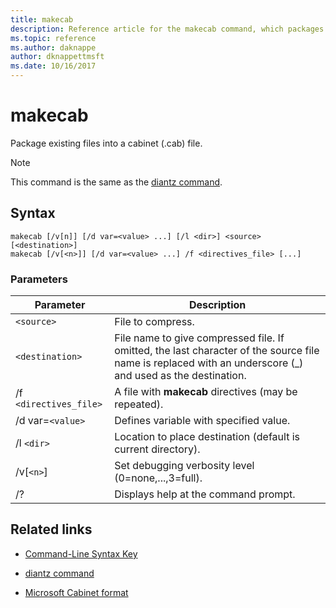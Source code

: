 ```yaml
---
title: makecab
description: Reference article for the makecab command, which packages existing files into a cabinet (.cab) file.
ms.topic: reference
ms.author: daknappe
author: dknappettmsft
ms.date: 10/16/2017
---
```


# makecab



Package existing files into a cabinet (.cab) file.


> [!NOTE]
> This command is the same as the [diantz command](diantz.md).

## Syntax

```
makecab [/v[n]] [/d var=<value> ...] [/l <dir>] <source> [<destination>]
makecab [/v[<n>]] [/d var=<value> ...] /f <directives_file> [...]
```

### Parameters

| Parameter | Description |
| --------- | ----------- |
| `<source>` | File to compress. |
| `<destination>` | File name to give compressed file. If omitted, the last character of the source file name is replaced with an underscore (_) and used as the destination. |
| /f `<directives_file>` | A file with **makecab** directives (may be repeated). |
| /d var=`<value>` | Defines variable with specified value. |
| /l `<dir>` | Location to place destination (default is current directory). |
| /v[`<n>`] | Set debugging verbosity level (0=none,...,3=full). |
| /? | Displays help at the command prompt. |

## Related links

- [Command-Line Syntax Key](command-line-syntax-key.md)

- [diantz command](diantz.md)

- [Microsoft Cabinet format](/previous-versions/bb417343(v=msdn.10))
